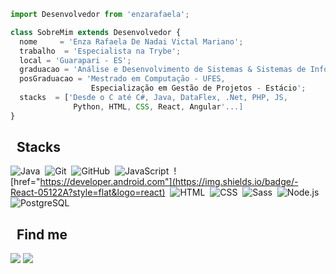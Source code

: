 ```js
import Desenvolvedor from 'enzarafaela';

class SobreMim extends Desenvolvedor {
  nome     = 'Enza Rafaela De Nadai Victal Mariano';
  trabalho  = 'Especialista na Trybe';
  local = 'Guarapari - ES';
  graduacao = 'Análise e Desenvolvimento de Sistemas & Sistemas de Informação - UNESC';
  posGraduacao = 'Mestrado em Computação - UFES,
                  Especialização em Gestão de Projetos - Estácio';
  stacks  = ['Desde o C até C#, Java, DataFlex, .Net, PHP, JS, 
              Python, HTML, CSS, React, Angular'...]
}
```

## &nbsp; Stacks

![Java](https://img.shields.io/badge/-Java-05122A?style=flat&logo=Java&logoColor=e01f22)&nbsp;
![Git](https://img.shields.io/badge/-Git-05122A?style=flat&logo=git)&nbsp;
![GitHub](https://img.shields.io/badge/-GitHub-05122A?style=flat&logo=github)&nbsp;
![JavaScript](https://img.shields.io/badge/-JavaScript-05122A?style=flat&logo=javascript)&nbsp;
![href="https://developer.android.com"](https://img.shields.io/badge/-React-05122A?style=flat&logo=react)&nbsp;
![HTML](https://img.shields.io/badge/-HTML-05122A?style=flat&logo=HTML5)&nbsp;
![CSS](https://img.shields.io/badge/-CSS-05122A?style=flat&logo=CSS3&logoColor=1572B6)&nbsp;
![Sass](https://img.shields.io/badge/-Sass-05122A?style=flat&logo=sass)&nbsp;
![Node.js](https://img.shields.io/badge/-Node.js-05122A?style=flat&logo=node.js)&nbsp;
![PostgreSQL](https://img.shields.io/badge/-PostgreSQL-05122A?style=flat&logo=postgresql)&nbsp;

## &nbsp; Find me

<p align="left">
  <a href="mailto:rafaeladenadai@gmail.com"  alt="Gmail">
  <img src="https://img.shields.io/badge/-Gmail-FF0000?style=flat-square&labelColor=FF0000&logo=gmail&logoColor=white&link=mailto:rafaeladenadai@gmail.com" /></a>

  <a href="https://www.linkedin.com/in/enzarafaela" target="_blank" alt="Linkedin">
  <img src="https://img.shields.io/badge/-Linkedin-0e76a8?style=flat-square&logo=Linkedin&logoColor=white&link=https://www.linkedin.com/in/enzarafaela/" /></a>
</p>  

